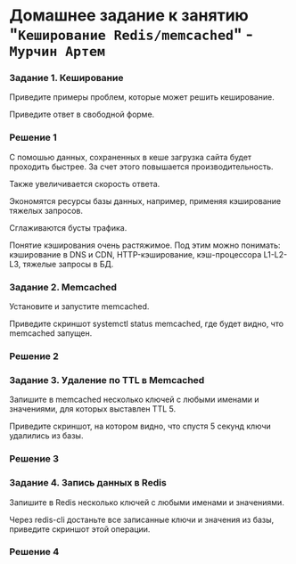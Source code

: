 # Домашнее задание к занятию "`Кеширование Redis/memcached`" - `Мурчин Артем`

### Задание 1. Кеширование
Приведите примеры проблем, которые может решить кеширование.

Приведите ответ в свободной форме.

### Решение 1

С помошью данных, сохраненных в кеше загрузка сайта будет проходить быстрее. За счет этого повышается производительность.

Также увеличивается скорость ответа.

Экономятся ресурсы базы данных, например, применяя кэширование тяжелых запросов.

Сглаживаются бусты трафика.

Понятие кэширования очень растяжимое. Под этим можно понимать: кэширование в DNS и CDN, HTTP-кэширование, кэш-процессора L1-L2-L3, тяжелые запросы в БД.

### Задание 2. Memcached

Установите и запустите memcached.

Приведите скриншот systemctl status memcached, где будет видно, что memcached запущен.

### Решение 2

### Задание 3. Удаление по TTL в Memcached
Запишите в memcached несколько ключей с любыми именами и значениями, для которых выставлен TTL 5.

Приведите скриншот, на котором видно, что спустя 5 секунд ключи удалились из базы.
### Решение 3

### Задание 4. Запись данных в Redis
Запишите в Redis несколько ключей с любыми именами и значениями.

Через redis-cli достаньте все записанные ключи и значения из базы, приведите скриншот этой операции.
### Решение 4

